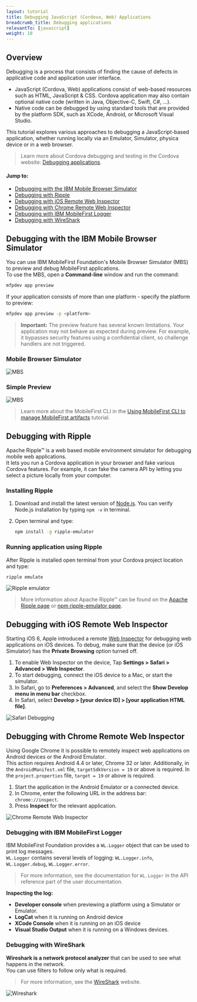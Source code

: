 ```yaml
---
layout: tutorial
title: Debugging JavaScript (Cordova, Web) Applications
breadcrumb_title: Debugging applications        
relevantTo: [javascript]
weight: 10
---
```

## Overview
Debugging is a process that consists of finding the cause of defects in applicative code and application user interface.

* JavaScript (Cordova, Web) applications consist of web-based resources such as HTML, JavaScript &amp; CSS. Cordova application may also contain optional native code (written in Java, Objective-C, Swift, C#, ...).
* Native code can be debugged by using standard tools that are provided by the platform SDK, such as XCode, Android, or Microsoft Visual Studio.

This tutorial explores various approaches to debugging a JavaScript-based application, whether running locally via an Emulator, Simulator, physica device or in a web browser.

> Learn more about Cordova debugging and testing in the Cordova website: [Debugging applications](https://cordova.apache.org/docs/en/latest/guide/next/index.html#link-testing-on-a-simulator-vs-on-a-real-device).

#### Jump to:

* [Debugging with the IBM Mobile Browser Simulator](#debugging-with-the-ibm-mobile-browser-simulator)
* [Debugging with Ripple](#debugging-with-ripple)
* [Debugging with iOS Remote Web Inspector](#debugging-with-ios-remote-web-inspector)
* [Debugging with Chrome Remote Web Inspector](#debugging-with-chrome-remote-web-inspector)
* [Debugging with IBM MobileFirst Logger](#debugging-with-ibm-mobilefirst-logger)
* [Debugging with WireShark](#debugging-with-wireshark)

## Debugging with the IBM Mobile Browser Simulator
You can use IBM MobileFirst Foundation's Mobile Browser Simulator (MBS) to preview and debug MobileFirst applications.  
To use the MBS, open a **Command-line** window and run the command:

```bash
mfpdev app preview
```

If your application consists of more than one platform - specify the platform to preview:

```bash
mfpdev app preview -p <platform>
```

> <span class="glyphicon glyphicon-exclamation-sign" aria-hidden="true"></span> **Important:** The preview feature has several known limitations. Your application may not behave as expected during preview. For example, it bypasses security features using a confidential client, so challenge handlers are not triggered. 

### Mobile Browser Simulator

![MBS](mbs.png)

### Simple Preview

![MBS](simple.png)

> Learn more about the MobileFirst CLI in the [Using MobileFirst CLI to manage MobileFirst artifacts](../using-mobilefirst-cli-to-manage-mobilefirst-artifacts) tutorial.

## Debugging with Ripple
Apache Ripple™ is a web based mobile environment simulator for debugging mobile web applications.  
It lets you run a Cordova application in your browser and fake various Cordova features. For example, it can fake the camera API by letting you select a picture locally from your computer.  

### Installing Ripple

1. Download and install the latest version of [Node.js](https://nodejs.org/en/).
You can verify Node.js installation by typing `npm -v` in terminal.
2. Open terminal and type:

    ```bash
    npm install -g ripple-emulator
    ```

### Running application using Ripple
After Ripple is installed open terminal from your Cordova project location and type:

```bash
ripple emulate
```

![Ripple emulator](Ripple2.png)

> More information about Apache Ripple™ can be found on the [Apache Ripple page](http://ripple.incubator.apache.org/) or [npm ripple-emulator page](https://www.npmjs.com/package/ripple-emulator).

## Debugging with iOS Remote Web Inspector
Starting iOS 6, Apple introduced a remote [Web Inspector](https://developer.apple.com/safari/tools/) for debugging web applications on iOS devices. To debug, make sure that the device (or iOS Simulator) has the **Private Browsing** option turned off.  

1. To enable Web Inspector on the device, Tap **Settings > Safari > Advanced > Web Inspector**.
2. To start debugging, connect the iOS device to a Mac, or start the simulator.
3. In Safari, go to **Preferences > Advanced**, and select the **Show Develop menu in menu bar** checkbox.
4. In Safari, select **Develop > [your device ID] > [your application HTML file]**.

![Safari Debugging](safari-debugging.png)

## Debugging with Chrome Remote Web Inspector
Using Google Chrome it is possible to remotely inspect web applications on Android devices or the Android Emulator.  
This action requires Android 4.4 or later, Chrome 32 or later. Additionally, in the `AndroidManifest.xml` file, `targetSdkVersion = 19` or above is required. In the `project.properties` file, `target = 19` or above is required.

1. Start the application in the Android Emulator or a connected device.
2. In Chrome, enter the following URL in the address bar: `chrome://inspect`.
3. Press **Inspect** for the relevant application.

![Chrome Remote Web Inspector](Chrome-Remote-Web-Inspector.png)

### Debugging with IBM MobileFirst Logger
IBM MobileFirst Foundation provides a `WL.Logger` object that can be used to print log messages.  
`WL.Logger` contains several levels of logging: `WL.Logger.info`, `WL.Logger.debug`, `WL.Logger.error`.

> For more information, see the documentation for `WL.Logger` in the API reference part of the user documentation.

**Inspecting the log:**

* **Developer console** when previewing a platform using a Simulator or Emulator.
* **LogCat** when it is running on Android device
* **XCode Console** when it is running on an iOS device
* **Visual Studio Output** when it is running on a Windows devices.

### Debugging with WireShark
**Wireshark is a network protocol analyzer** that can be used to see what happens in the network.  
You can use filters to follow only what is required.  

> For more information, see the [WireShark](http://www.wireshark.org) website.

![Wireshark](wireshark.png)
